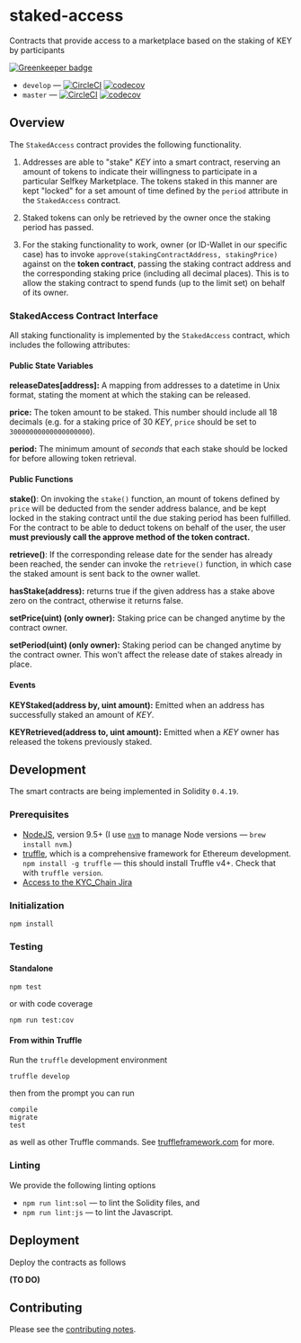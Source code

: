 # staked-access

Contracts that provide access to a marketplace based on the staking of KEY by participants

[![Greenkeeper badge](https://badges.greenkeeper.io/SelfKeyFoundation/staked-access.svg)](https://greenkeeper.io/)

* `develop` — [![CircleCI](https://circleci.com/gh/SelfKeyFoundation/staked-access/tree/develop.svg?style=svg)](https://circleci.com/gh/SelfKeyFoundation/staked-access/tree/develop) [![codecov](https://codecov.io/gh/SelfKeyFoundation/staked-access/branch/develop/graph/badge.svg)](https://codecov.io/gh/SelfKeyFoundation/staked-access)
* `master` — [![CircleCI](https://circleci.com/gh/SelfKeyFoundation/staked-access/tree/master.svg?style=svg)](https://circleci.com/gh/SelfKeyFoundation/staked-access/tree/master) [![codecov](https://codecov.io/gh/SelfKeyFoundation/staked-access/branch/master/graph/badge.svg)](https://codecov.io/gh/SelfKeyFoundation/staked-access)

## Overview

The `StakedAccess` contract provides the following functionality.

1. Addresses are able to "stake" _KEY_ into a smart contract, reserving an amount of tokens to
indicate their willingness to participate in a particular Selfkey Marketplace. The tokens staked in
this manner are kept "locked" for a set amount of time defined by the `period` attribute in the `StakedAccess` contract.

2. Staked tokens can only be retrieved by the owner once the staking period has passed.

3. For the staking functionality to work, owner (or ID-Wallet in our specific case) has to invoke `approve(stakingContractAddress, stakingPrice)` against on the **token contract**, passing the
staking contract address and the corresponding staking price (including all decimal places). This is
to allow the staking contract to spend funds (up to the limit set) on behalf of its owner.

### StakedAccess Contract Interface

All staking functionality is implemented by the `StakedAccess` contract, which includes the
following attributes:

#### Public State Variables

**releaseDates[address]:** A mapping from addresses to a datetime in Unix format, stating the moment
at which the staking can be released.

**price:** The token amount to be staked. This number should include all 18 decimals (e.g. for a
  staking price of 30 _KEY_, `price`  should be set to `30000000000000000000`).

**period:** The minimum amount of _seconds_ that each stake should be locked for before allowing
token retrieval.

#### Public Functions

**stake()**: On invoking the `stake()` function, an mount of tokens defined by `price` will be
deducted from the sender address balance, and be kept locked in the staking contract until the
due staking period has been fulfilled. For the contract to be able to deduct tokens on behalf of
the user, the user **must previously call the approve method of the token contract.**

**retrieve()**: If the corresponding release date for the sender has already been reached, the sender
can invoke the `retrieve()` function, in which case the staked amount is sent back to the owner
wallet.

**hasStake(address):** returns true if the given address has a stake above zero on the contract, otherwise it returns false.

**setPrice(uint) (only owner):** Staking price can be changed anytime by the contract
owner.

**setPeriod(uint) (only owner):** Staking period can be changed anytime by the contract
owner. This won't affect the release date of stakes already in place.

#### Events

**KEYStaked(address by, uint amount):** Emitted when an address has successfully staked an amount of
_KEY_.

**KEYRetrieved(address to, uint amount):** Emitted when a _KEY_ owner has released the tokens
previously staked.

## Development

The smart contracts are being implemented in Solidity `0.4.19`.

### Prerequisites

* [NodeJS](htps://nodejs.org), version 9.5+ (I use [`nvm`](https://github.com/creationix/nvm) to manage Node versions — `brew install nvm`.)
* [truffle](http://truffleframework.com/), which is a comprehensive framework for Ethereum development. `npm install -g truffle` — this should install Truffle v4+.  Check that with `truffle version`.
* [Access to the KYC_Chain Jira](https://kyc-chain.atlassian.net)

### Initialization

    npm install

### Testing

#### Standalone

    npm test

or with code coverage

    npm run test:cov

#### From within Truffle

Run the `truffle` development environment

    truffle develop

then from the prompt you can run

    compile
    migrate
    test

as well as other Truffle commands. See [truffleframework.com](http://truffleframework.com) for more.

### Linting

We provide the following linting options

* `npm run lint:sol` — to lint the Solidity files, and
* `npm run lint:js` — to lint the Javascript.

## Deployment

Deploy the contracts as follows

**(TO DO)**

## Contributing

Please see the [contributing notes](CONTRIBUTING.md).
